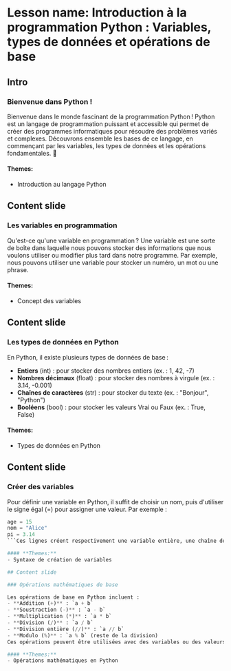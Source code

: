 # Lesson name: Introduction à la programmation Python : Variables, types de données et opérations de base

## Intro

### Bienvenue dans Python !

Bienvenue dans le monde fascinant de la programmation Python ! Python est un langage de programmation puissant et accessible qui permet de créer des programmes informatiques pour résoudre des problèmes variés et complexes. Découvrons ensemble les bases de ce langage, en commençant par les variables, les types de données et les opérations fondamentales. 🐍

#### **Themes:**
- Introduction au langage Python

## Content slide

### Les variables en programmation

Qu'est-ce qu'une variable en programmation ? Une variable est une sorte de boîte dans laquelle nous pouvons stocker des informations que nous voulons utiliser ou modifier plus tard dans notre programme. Par exemple, nous pouvons utiliser une variable pour stocker un numéro, un mot ou une phrase.

#### **Themes:**
- Concept des variables

## Content slide

### Les types de données en Python

En Python, il existe plusieurs types de données de base :
- **Entiers** (int) : pour stocker des nombres entiers (ex. : 1, 42, -7)
- **Nombres décimaux** (float) : pour stocker des nombres à virgule (ex. : 3.14, -0.001)
- **Chaînes de caractères** (str) : pour stocker du texte (ex. : "Bonjour", "Python")
- **Booléens** (bool) : pour stocker les valeurs Vrai ou Faux (ex. : True, False)

#### **Themes:**
- Types de données en Python

## Content slide

### Créer des variables

Pour définir une variable en Python, il suffit de choisir un nom, puis d'utiliser le signe égal (=) pour assigner une valeur. Par exemple :
```python
age = 15
nom = "Alice"
pi = 3.14
```Ces lignes créent respectivement une variable entière, une chaîne de caractères et un nombre décimal.

#### **Themes:**
- Syntaxe de création de variables

## Content slide

### Opérations mathématiques de base

Les opérations de base en Python incluent :
- **Addition (+)** : `a + b`
- **Soustraction (-)** : `a - b`
- **Multiplication (*)** : `a * b`
- **Division (/)** : `a / b`
- **Division entière (//)** : `a // b`
- **Modulo (%)** : `a % b` (reste de la division)
Ces opérations peuvent être utilisées avec des variables ou des valeurs directes.

#### **Themes:**
- Opérations mathématiques en Python
